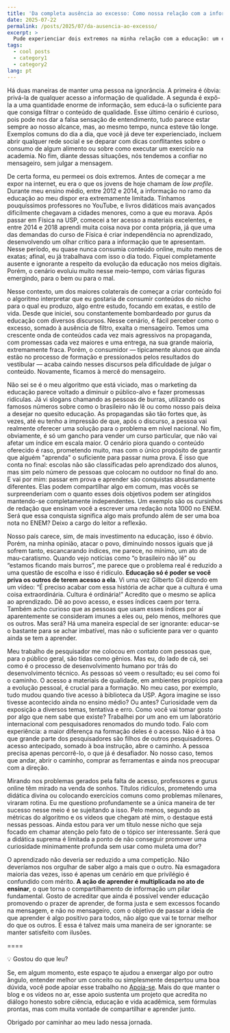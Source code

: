 ```yaml
---
title: 'Da completa ausência ao excesso: Como nossa relação com a informação mudou ao longo do tempo.'
date: 2025-07-22
permalink: /posts/2025/07/da-ausencia-ao-excesso/
excerpt: >
  Pude experienciar dois extremos na minha relação com a educação: um em que era difícil encontrar informação de qualidade, e outro, no qual nos encontramos hoje, em que há tanta informação que o desafio é filtrar o que realmente faz sentido. Nesse mar de dados, acabamos à mercê do mensageiro. Neste texto, compartilho alguns pensamentos sobre os colaterais dessa evolução. 
tags:
  - cool posts
  - category1
  - category2
lang: pt
---
```


Há duas maneiras de manter uma pessoa na ignorância. A primeira é óbvia: privá-la de qualquer acesso a informação de qualidade. A segunda é expô-la a uma quantidade enorme de informação, sem educá-la o suficiente para que consiga filtrar o conteúdo de qualidade. Esse último cenário é curioso, pois pode nos dar a falsa sensação de entendimento, tudo parece estar sempre ao nosso alcance, mas, ao mesmo tempo, nunca esteve tão longe. Exemplos comuns do dia a dia, que você já deve ter experienciado, incluem abrir qualquer rede social e se deparar com dicas conflitantes sobre o consumo de algum alimento ou sobre como executar um exercício na academia. No fim, diante dessas situações, nós tendemos a confiar no mensageiro, sem julgar a mensagem. 

De certa forma, eu permeei os dois extremos. Antes de começar a me expor na internet, eu era o que os jovens de hoje chamam de *low profile*. Durante meu ensino médio, entre 2012 e 2014, a informação no ramo da educação ao meu dispor era extremamente limitada. Tínhamos pouquíssimos professores no YouTube, e livros didáticos mais avançados dificilmente chegavam a cidades menores, como a que eu morava. Após passar em Física na USP, comecei a ter acesso a materiais excelentes, e entre 2014 e 2018 aprendi muita coisa nova por conta própria, já que uma das demandas do curso de Física é criar independência no aprendizado, desenvolvendo um olhar crítico para a informação que te apresentam. Nesse período, eu quase nunca consumia conteúdo online, muito menos de exatas; afinal, eu já trabalhava com isso o dia todo. Fiquei completamente ausente e ignorante a respeito da evolução da educação nos meios digitais. Porém, o cenário evoluiu muito nesse meio-tempo, com várias figuras emergindo, para o bem ou para o mal.

Nesse contexto, um dos maiores colaterais de começar a criar conteúdo foi o algoritmo interpretar que eu gostaria de consumir conteúdos do nicho para o qual eu produzo, algo entre estudo, focando em exatas, e estilo de vida. Desde que iniciei, sou constantemente bombardeado por gurus da educação com diversos discursos. Nesse cenário, é fácil perceber como o excesso, somado à ausência de filtro, exalta o mensageiro. Temos uma crescente onda de conteúdos cada vez mais agressivos na propaganda, com promessas cada vez maiores e uma entrega, na sua grande maioria, extremamente fraca. Porém, o consumidor — tipicamente alunos que ainda estão no processo de formação e pressionados pelos resultados do vestibular — acaba caindo nesses discursos pela dificuldade de julgar o conteúdo. Novamente, ficamos à mercê do mensageiro.

Não sei se é o meu algoritmo que está viciado, mas o marketing da educação parece voltado a diminuir o público-alvo e fazer promessas ridículas. Já vi slogans chamando as pessoas de burras, utilizando os famosos números sobre como o brasileiro não lê ou como nosso país deixa a desejar no quesito educação. As propagandas são tão fortes que, às vezes, até eu tenho a impressão de que, após o discurso, a pessoa vai realmente oferecer uma solução para o problema em nível nacional. No fim, obviamente, é só um gancho para vender um curso particular, que não vai afetar um índice em escala maior. O cenário piora quando o conteúdo oferecido é raso, prometendo muito, mas com o único propósito de garantir que alguém "aprenda" o suficiente para passar numa prova. É isso que conta no final: escolas não são classificadas pelo aprendizado dos alunos, mas sim pelo número de pessoas que colocam no outdoor no final do ano. E vai por mim: passar em prova e aprender são conquistas absurdamente diferentes. Elas podem compartilhar algo em comum, mas vocês se surpreenderiam com o quanto esses dois objetivos podem ser atingidos mantendo-se completamente independentes. Um exemplo são os cursinhos de redação que ensinam você a escrever uma redação nota 1000 no ENEM. Será que essa conquista significa algo mais profundo além de ser uma boa nota no ENEM? Deixo a cargo do leitor a reflexão. 

Nosso país carece, sim, de mais investimento na educação, isso é óbvio. Porém, na minha opinião, atacar o povo, diminuindo nossos iguais que já sofrem tanto, escancarando índices, me parece, no mínimo, um ato de mau-caratismo. Quando vejo notícias como “o brasileiro não lê” ou “estamos ficando mais burros”, me parece que o problema real é reduzido a uma questão de escolha e isso é ridículo. **Educação só é poder se você priva os outros de terem acesso a ela**. Vi uma vez Gilberto Gil dizendo em um vídeo: “É preciso acabar com essa história de achar que a cultura é uma coisa extraordinária. Cultura é ordinária!” Acredito que o mesmo se aplica ao aprendizado. Dê ao povo acesso, e esses índices caem por terra. Também acho curioso que as pessoas que usam esses índices por aí aparentemente se consideram imunes a eles ou, pelo menos, melhores que os outros. Mas será? Há uma maneira especial de ser ignorante: educar-se o bastante para se achar imbatível, mas não o suficiente para ver o quanto ainda se tem a aprender.

Meu trabalho de pesquisador me colocou em contato com pessoas que, para o público geral, são tidas como gênios. Mas eu, do lado de cá, sei como é o processo de desenvolvimento humano por trás do desenvolvimento técnico. As pessoas só veem o resultado; eu sei como foi o caminho. O acesso a materiais de qualidade, em ambientes propícios para a evolução pessoal, é crucial para a formação. No meu caso, por exemplo, tudo mudou quando tive acesso à biblioteca da USP. Agora imagine se isso tivesse acontecido ainda no ensino médio? Ou antes? Curiosidade vem da exposição a diversos temas, tentativa e erro. Como você vai tomar gosto por algo que nem sabe que existe? Trabalhei por um ano em um laboratório internacional com pesquisadores renomados do mundo todo. Falo com experiência: a maior diferença na formação deles é o acesso. Não é à toa que grande parte dos pesquisadores são filhos de outros pesquisadores. O acesso antecipado, somado à boa instrução, abre o caminho. A pessoa precisa apenas percorrê-lo, o que já é desafiador. No nosso caso, temos que andar, abrir o caminho, comprar as ferramentas e ainda nos preocupar com a direção.

Mirando nos problemas gerados pela falta de acesso, professores e gurus online têm mirado na venda de sonhos. Títulos ridículos, prometendo uma didática divina ou colocando exercícios comuns como problemas milenares, viraram rotina. Eu me questiono profundamente se a única maneira de ter sucesso nesse meio é se sujeitando a isso. Pelo menos, segundo as métricas do algoritmo e os vídeos que chegam até mim, o destaque está nessas pessoas. Ainda estou para ver um título nesse nicho que seja focado em chamar atenção pelo fato de o tópico ser interessante. Será que a didática suprema é limitada a ponto de não conseguir promover uma curiosidade minimamente profunda sem usar como muleta uma dor?

O aprendizado não deveria ser reduzido a uma competição. Não deveríamos nos orgulhar de saber algo a mais que o outro. Na esmagadora maioria das vezes, isso é apenas um cenário em que privilégio é confundido com mérito. **A ação de aprender é multiplicada no ato de ensinar**, o que torna o compartilhamento de informação um pilar fundamental. Gosto de acreditar que ainda é possível vender educação promovendo o prazer de aprender, de forma justa e sem excessos focando na mensagem, e não no mensageiro, com o objetivo de passar a ideia de que aprender é algo positivo para todos, não algo que vai te tornar melhor do que os outros. E essa é talvez mais uma maneira de ser ignorante: se manter satisfeito com ilusões.

==== 

💡 Gostou do que leu?

Se, em algum momento, este espaço te ajudou a enxergar algo por outro ângulo, entender melhor um conceito ou simplesmente despertou uma boa dúvida, você pode apoiar esse trabalho no [Apoia-se](apoia.se/vivercomofisico).
Mais do que manter o blog e os vídeos no ar, esse apoio sustenta um projeto que acredita no diálogo honesto sobre ciência, educação e vida acadêmica, sem fórmulas prontas, mas com muita vontade de compartilhar e aprender junto.

Obrigado por caminhar ao meu lado nessa jornada. 